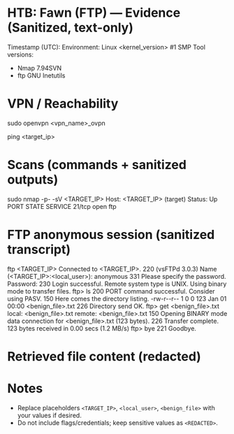 # HTB: Fawn (FTP) — Evidence (Sanitized, text-only)

Timestamp (UTC): <YYYY-MM-DD HH:MM:SS UTC>
Environment: Linux <host> <kernel_version> #1 SMP <date> <arch>
Tool versions:
- Nmap 7.94SVN
- ftp GNU Inetutils

# VPN / Reachability 
sudo openvpn <vpn_name>_ovpn

ping <target_ip>


# Scans (commands + sanitized outputs)
sudo nmap -p- -sV <TARGET_IP> 
Host: <TARGET_IP> (target)  Status: Up
PORT      STATE SERVICE
21/tcp    open  ftp

# FTP anonymous session (sanitized transcript)
ftp <TARGET_IP>
Connected to <TARGET_IP>.
220 (vsFTPd 3.0.3)
Name (<TARGET_IP>:<local_user>): anonymous
331 Please specify the password.
Password:
230 Login successful.
Remote system type is UNIX.
Using binary mode to transfer files.
ftp> ls
200 PORT command successful. Consider using PASV.
150 Here comes the directory listing.
-rw-r--r--    1 0        0             123 Jan 01 00:00  <benign_file>.txt
226 Directory send OK.
ftp> get <benign_file>.txt
local: <benign_file>.txt remote: <benign_file>.txt
150 Opening BINARY mode data connection for <benign_file>.txt (123 bytes).
226 Transfer complete.
123 bytes received in 0.00 secs (1.2 MB/s)
ftp> bye
221 Goodbye.

# Retrieved file content (redacted)
<REDACTED>

# Notes
- Replace placeholders `<TARGET_IP>`, `<local_user>`, `<benign_file>` with your values if desired.
- Do not include flags/credentials; keep sensitive values as `<REDACTED>`.
